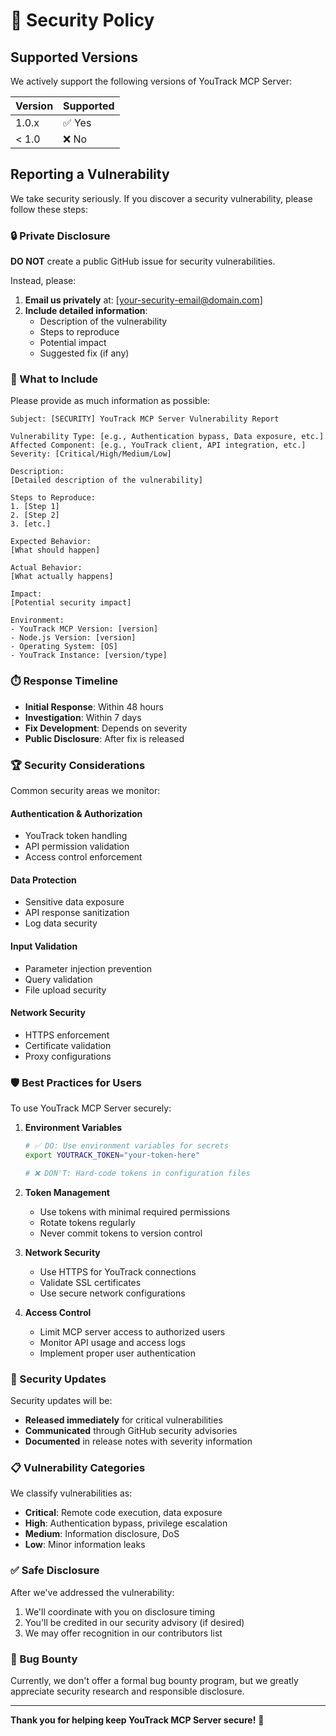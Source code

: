 # 🚨 Security Policy

## Supported Versions

We actively support the following versions of YouTrack MCP Server:

| Version | Supported          |
| ------- | ------------------ |
| 1.0.x   | ✅ Yes             |
| < 1.0   | ❌ No              |

## Reporting a Vulnerability

We take security seriously. If you discover a security vulnerability, please follow these steps:

### 🔒 Private Disclosure

**DO NOT** create a public GitHub issue for security vulnerabilities.

Instead, please:

1. **Email us privately** at: [your-security-email@domain.com]
2. **Include detailed information**:
   - Description of the vulnerability
   - Steps to reproduce
   - Potential impact
   - Suggested fix (if any)

### 📧 What to Include

Please provide as much information as possible:

```
Subject: [SECURITY] YouTrack MCP Server Vulnerability Report

Vulnerability Type: [e.g., Authentication bypass, Data exposure, etc.]
Affected Component: [e.g., YouTrack client, API integration, etc.]
Severity: [Critical/High/Medium/Low]

Description:
[Detailed description of the vulnerability]

Steps to Reproduce:
1. [Step 1]
2. [Step 2]
3. [etc.]

Expected Behavior:
[What should happen]

Actual Behavior:
[What actually happens]

Impact:
[Potential security impact]

Environment:
- YouTrack MCP Version: [version]
- Node.js Version: [version]
- Operating System: [OS]
- YouTrack Instance: [version/type]
```

### ⏱️ Response Timeline

- **Initial Response**: Within 48 hours
- **Investigation**: Within 7 days
- **Fix Development**: Depends on severity
- **Public Disclosure**: After fix is released

### 🏆 Security Considerations

Common security areas we monitor:

#### Authentication & Authorization
- YouTrack token handling
- API permission validation
- Access control enforcement

#### Data Protection
- Sensitive data exposure
- API response sanitization
- Log data security

#### Input Validation
- Parameter injection prevention
- Query validation
- File upload security

#### Network Security
- HTTPS enforcement
- Certificate validation
- Proxy configurations

### 🛡️ Best Practices for Users

To use YouTrack MCP Server securely:

1. **Environment Variables**
   ```bash
   # ✅ DO: Use environment variables for secrets
   export YOUTRACK_TOKEN="your-token-here"
   
   # ❌ DON'T: Hard-code tokens in configuration files
   ```

2. **Token Management**
   - Use tokens with minimal required permissions
   - Rotate tokens regularly
   - Never commit tokens to version control

3. **Network Security**
   - Use HTTPS for YouTrack connections
   - Validate SSL certificates
   - Use secure network configurations

4. **Access Control**
   - Limit MCP server access to authorized users
   - Monitor API usage and access logs
   - Implement proper user authentication

### 🔄 Security Updates

Security updates will be:

- **Released immediately** for critical vulnerabilities
- **Communicated** through GitHub security advisories
- **Documented** in release notes with severity information

### 📋 Vulnerability Categories

We classify vulnerabilities as:

- **Critical**: Remote code execution, data exposure
- **High**: Authentication bypass, privilege escalation
- **Medium**: Information disclosure, DoS
- **Low**: Minor information leaks

### ✅ Safe Disclosure

After we've addressed the vulnerability:

1. We'll coordinate with you on disclosure timing
2. You'll be credited in our security advisory (if desired)
3. We may offer recognition in our contributors list

### 🤝 Bug Bounty

Currently, we don't offer a formal bug bounty program, but we greatly appreciate security research and responsible disclosure.

---

**Thank you for helping keep YouTrack MCP Server secure!** 🙏

